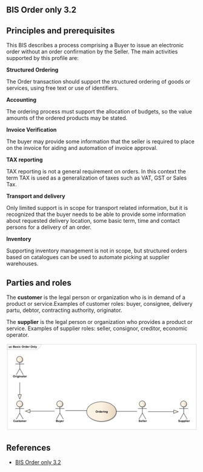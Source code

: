 ## BIS Order only 3.2

##  Principles and prerequisites

This BIS describes a process comprising a Buyer to issue an electronic order without an order confirmation by the Seller.
The main activities supported by this profile are:

**Structured Ordering**

The Order transaction should support the structured ordering of goods or services, using free text or use of identifiers. 

**Accounting**

The ordering process must support the allocation of budgets, so the value amounts of the ordered products may be stated.

**Invoice Verification**

The buyer may provide some information that the seller is required to place on the invoice for aiding and automation of invoice approval.

**TAX reporting**

TAX reporting is not a general requirement on orders. In this context the term TAX is used as a generalization of taxes such as VAT, GST or Sales Tax.

**Transport and delivery**

Only limited support is in scope for transport related information, but it is recognized that the buyer needs to be able to provide some information about requested delivery location, some basic term, time and contact persons for a delivery of an order.

**Inventory**

Supporting inventory management is not in scope, but structured orders based on catalogues can be used to automate picking at supplier warehouses.

## Parties and roles

The **customer** is the legal person or organization who is in demand of a product or service.Examples of customer roles: buyer, consignee, delivery partu, debtor, contracting authority, originator.

The **supplier** is the legal person or organization who provides a product or service. Examples of supplier roles: seller, consignor, creditor, economic operator.

<img src="https://github.com/pondersource/peppol-php/blob/as4-testing-1/docs/pics/order-roles_1.png?raw=true"/>

## References
* [BIS Order only 3.2](https://docs.peppol.eu/poacc/upgrade-3/profiles/3-order-only/)    



